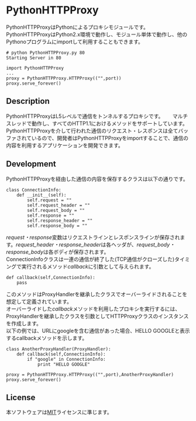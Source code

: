 # PythonHTTPProxy

PythonHTTPProxyはPythonによるプロキシモジュールです。
PythonHTTPProxyはPython2.x環境で動作し、モジュール単体で動作し、他のPythonoプログラムにimportして利用することもできます。  
```
# python PythonHTTPProxy.py 80
Starting Server in 80
```
```
import PythonHTTPProxy
...
proxy = PythonHTTPProxy.HTTPProxy(("",port))
proxy.serve_forever()
```
## Description
PythonHTTPProxyはL5レベルで通信をトンネルするプロキシです。　　
マルチスレッドで動作し、すべてのHTTP1.1におけるメソッドをサポートしています。  
PythonHTTPProxyを介して行われた通信のリクエスト・レスポンスは全てバッファされているので、開発者はPythonHTTPProxyをimportすることで、通信の内容を利用するアプリケーションを開発できます。

## Development
PythonHTTPProxyを経由した通信の内容を保存するクラスは以下の通りです。
```
class ConnectionInfo:
    def __init__(self):
        self.request = ""
        self.request_header = ""
        self.request_body = ""
        self.response = ""
        self.response_header = ""
        self.response_body = ""
```
*request・response*変数はリクエストラインとレスポンスラインが保存されます。*request_header・response_header*は各ヘッダが、*request_body・response_body*は各ボディが保存されます。  
ConnectionInfoクラスは一連の通信が終了した(TCP通信がクローズした)タイミングで実行されるメソッド*callback*に引数として与えられます。
```
def callback(self,ConnectionInfo):
    pass
```
このメソッドはProxyHandlerを継承したクラスでオーバーライドされることを想定して定義されています。  
オーバーライドした*callback*メソッドを利用したプロキシを実行するには、ProxyHandlerを継承したクラスを引数としてHTTPProxyクラスのインスタンスを作成します。  
以下の例では、URLにgoogleを含む通信があった場合、HELLO GOOGLEと表示するcallbackメソッドを示します。
```
class AnotherProxyHandler(ProxyHandler):
    def callback(self,ConnectionInfo):
        if "google" in ConnectionInfo:
            print "HELLO GOOGLE"

proxy = PythonHTTPProxy.HTTPProxy(("",port),AnotherProxyHandler)
proxy.serve_forever()
```

## License
本ソフトウェアは[MIT](https://github.com/tcnksm/tool/blob/master/LICENCE)ライセンスに準じます。
